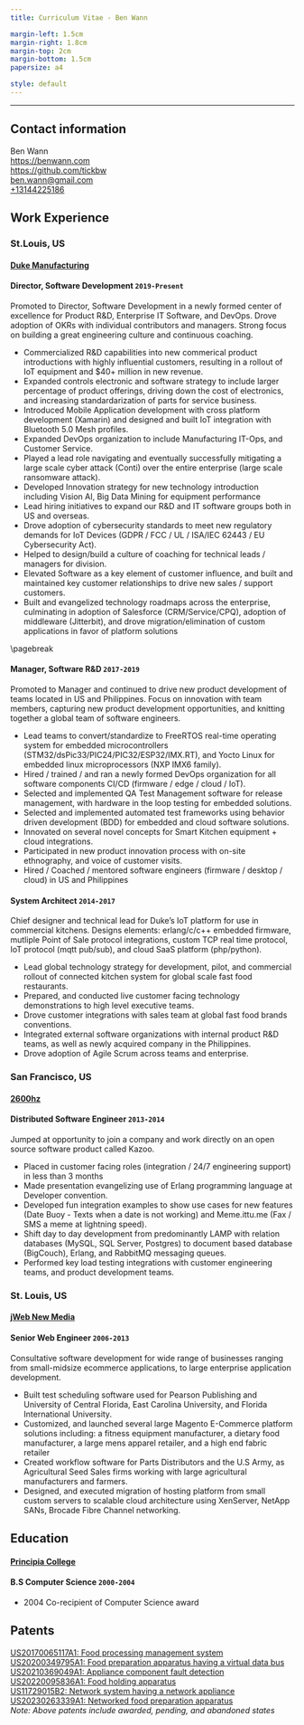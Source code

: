 ```yaml
---
title: Curriculum Vitae - Ben Wann

margin-left: 1.5cm
margin-right: 1.8cm
margin-top: 2cm
margin-bottom: 1.5cm
papersize: a4

style: default
---
```


<hr />

## Contact information

Ben Wann\
<https://benwann.com>\
<https://github.com/tickbw>\
<ben.wann@gmail.com>\
[+13144225186](tel:+13144225186)


## Work Experience

### St.Louis, US

#### [Duke Manufacturing](https://dukemfg.com)  
####  Director, Software Development  `2019-Present`

Promoted to Director, Software Development in a newly formed  center of excellence for Product R&D, Enterprise IT Software, and DevOps.  Drove adoption of OKRs with individual contributors and managers.  Strong focus on building a great engineering culture and continuous coaching.

* Commercialized R&D capabilities into new commerical product introductions with highly influential customers, resulting in a rollout of IoT equipment and $40+ million in new revenue.
* Expanded controls electronic and software strategy to include larger percentage of product offerings, driving down the cost of electronics, and increasing standardarization of parts for service business.
* Introduced Mobile Application development with cross platform development (Xamarin) and designed and built IoT integration with Bluetooth 5.0 Mesh profiles.
* Expanded DevOps organization to include Manufacturing IT-Ops, and Customer Service.
* Played a lead role navigating and eventually successfully mitigating a large scale cyber attack (Conti) over the entire enterprise (large scale ransomware attack). 
* Developed Innovation strategy for new technology introduction including Vision AI, Big Data Mining for equipment performance
* Lead hiring initiatives to expand our R&D and IT software groups both in US and overseas.
* Drove adoption of cybersecurity standards to meet new regulatory demands for IoT Devices (GDPR / FCC / UL / ISA/IEC 62443 / EU Cybersecurity Act).
* Helped to design/build a culture of coaching for technical leads / managers for division.
* Elevated Software as a key element of customer influence, and built and maintained key customer relationships to drive new sales / support customers.
* Built and evangelized technology roadmaps across the enterprise, culminating in adoption of Salesforce (CRM/Service/CPQ), adoption of middleware (Jitterbit), and drove migration/elimination of custom applications in favor of platform solutions

\pagebreak

####  Manager, Software R&D `2017-2019`

Promoted to Manager and continued to drive new product development of teams located in US and Philippines.  Focus on innovation with team members, capturing new product development opportunities, and knitting together a global team of software engineers.

* Lead teams to convert/standardize to FreeRTOS real-time operating system for embedded microcontrollers (STM32/dsPic33/PIC24/PIC32/ESP32/IMX.RT), and Yocto Linux for embedded linux microprocessors (NXP IMX6 family).
* Hired / trained / and ran a newly formed DevOps organization for all software components CI/CD (firmware / edge / cloud / IoT).
* Selected and implemented QA Test Management software for release management, with hardware in the loop testing for embedded solutions.
* Selected and implemented automated test frameworks using behavior driven development (BDD) for embedded and cloud software solutions.
* Innovated on several novel concepts for Smart Kitchen equipment + cloud integrations.  
* Participated in new product innovation process with on-site ethnography, and voice of customer visits.
* Hired / Coached / mentored software engineers (firmware / desktop / cloud) in US and Philippines

####  System Architect `2014-2017`

Chief designer and technical lead for Duke’s IoT platform for use in commercial kitchens. Designs elements: erlang/c/c++ embedded firmware, mutliple Point of Sale protocol integrations, custom TCP real time protocol, IoT protocol (mqtt pub/sub), and cloud SaaS platform (php/python).

* Lead global technology strategy for development, pilot, and commercial rollout of connected kitchen system for global scale fast food restaurants.
* Prepared, and conducted live customer facing technology demonstrations to high level executive teams.  
* Drove customer integrations with sales team at global fast food brands conventions.  
* Integrated external software organizations with internal product R&D teams, as well as newly acquired company in the Philippines.
* Drove adoption of Agile Scrum across teams and enterprise.

### San Francisco, US

####  [2600hz](https://www.2600hz.com/)  
####  Distributed Software Engineer  `2013-2014`

Jumped at opportunity to join a company and work directly on an open source software product called Kazoo.

* Placed in customer facing roles (integration / 24/7 engineering support) in less than 3 months
* Made presentation evangelizing use of Erlang programming language at Developer convention.
* Developed fun integration examples to show use cases for new features (Date Buoy - Texts when a date is not working) and Meme.ittu.me (Fax / SMS a meme at lightning speed).
* Shift day to day development from predominantly LAMP with relation databases (MySQL, SQL Server, Postgres) to document based database (BigCouch), Erlang, and RabbitMQ messaging queues.
* Performed key load testing integrations with customer engineering teams, and product development teams.

### St. Louis, US
#### [jWeb New Media](https://jwebmedia.com/)  
####  Senior Web Engineer  `2006-2013`

Consultative software development for wide range of businesses ranging from small-midsize ecommerce applications, to large enterprise application development.

* Built test scheduling software used for Pearson Publishing and University of Central Florida, East Carolina University, and Florida International University.
* Customized, and launched several large Magento E-Commerce platform solutions including: a fitness equipment manufacturer, a dietary food manufacturer, a large mens apparel retailer, and a high end fabric retailer
* Created workflow software for Parts Distributors and the U.S Army, as Agricultural Seed Sales firms working with large agricultural manufacturers and farmers.
* Designed, and executed migration of hosting platform from small custom servers to scalable cloud architecture using XenServer, NetApp SANs, Brocade Fibre Channel networking.

## Education

#### [Principia College](https://www.principiacollege.edu/) 
#### B.S Computer Science `2000-2004`

* 2004 Co-recipient of Computer Science award

## Patents
[US20170065117A1: Food processing management system](https://patents.google.com/patent/US20170065117A1)  
[US20200349795A1: Food preparation apparatus having a virtual data bus](https://patents.google.com/patent/US20200349795A1)  
[US20210369049A1: Appliance component fault detection](https://patents.google.com/patent/US20210369049A1)  
[US20220095836A1: Food holding apparatus](https://patents.google.com/patent/US20220095836A1)  
[US11729015B2: Network system having a network appliance](https://patents.google.com/patent/US11729015B2)  
[US20230263339A1: Networked food preparation apparatus](https://patents.google.com/patent/US20230263339A1)  
*Note: Above patents include awarded, pending, and abandoned states*  